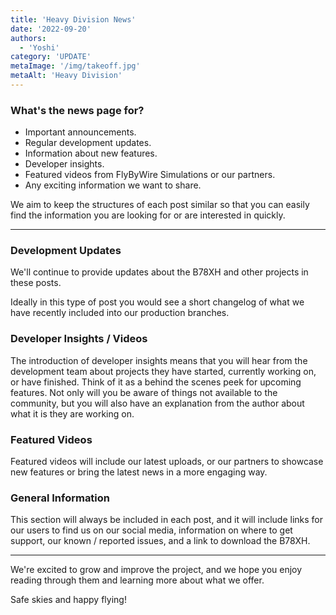```yaml
---
title: 'Heavy Division News'
date: '2022-09-20'
authors:
  - 'Yoshi'
category: 'UPDATE'
metaImage: '/img/takeoff.jpg'
metaAlt: 'Heavy Division'
---
```


### What's the news page for?

* Important announcements.
* Regular development updates.
* Information about new features.
* Developer insights.
* Featured videos from FlyByWire Simulations or our partners.
* Any exciting information we want to share.

We aim to keep the structures of each post similar so that you can easily find the information you are looking for or are interested in quickly.

***

### Development Updates

We'll continue to provide updates about the B78XH and other projects in these posts. 

Ideally in this type of post you would see a short changelog of what we have recently included into our production branches.

### Developer Insights / Videos

The introduction of developer insights means that you will hear from the development team about projects they have started, currently working on, or have finished. Think of it as a behind the scenes peek for upcoming features. Not only will you be aware of things not available to the community, but you will also have an explanation from the author about what it is they are working on.

### Featured Videos

Featured videos will include our latest uploads, or our partners to showcase new features or bring the latest news in a more engaging way.

### General Information

This section will always be included in each post, and it will include links for our users to find us on our social media, information on where to get support, our known / reported issues, and a link to download the B78XH.

***

We're excited to grow and improve the project, and we hope you enjoy reading through them and learning more about what we offer.

Safe skies and happy flying!
